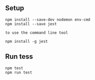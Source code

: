 ## Setup

```
npm install --save-dev nodemon env-cmd
npm install --save jest

to use the command line tool

npm install -g jest
```

## Run tess

```
npm test
npm run test
```